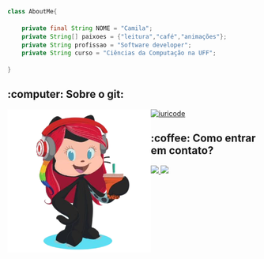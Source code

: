 ```java
class AboutMe{

    private final String NOME = "Camila";
    private String[] paixoes = {"leitura","café","animações"};
    private String profissao = "Software developer";
    private String curso = "Ciências da Computação na UFF";
    
}
```

<h2> :computer: Sobre o git: </h2>
<div style = "position: relative;">
  
  <img align="left" src="./avatar.png" style="width:290px;" >
  
 [![iuricode](https://github-readme-stats.vercel.app/api?username=Camila-Ferr&theme=dracula&show_icons=true)](https://github.com/anuraghazra/github-readme-stats)

</div>

<h2> :coffee: Como entrar em contato? </h2>

<a href='https://www.linkedin.com/in/camila-ferreira-a10a72204/'><img src="https://img.shields.io/badge/LinkedIn-0077B5?style=for-the-badge&logo=linkedin&logoColor=white" class = "mt-3"> </a>
<img src="https://img.shields.io/badge/cf_alves@id.uff.br-D14836?style=for-the-badge&logo=gmail&logoColor=white" /> 
